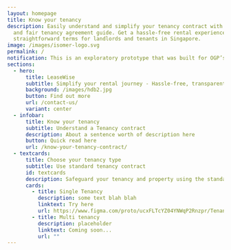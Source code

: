 ```yaml
---
layout: homepage
title: Know your tenancy
description: Easily understand and simplify your tenancy contract with our clear
  and fair tenancy agreement guide. Get a hassle-free rental experience with
  straightforward terms for landlords and tenants in Singapore.
image: /images/isomer-logo.svg
permalink: /
notification: This is an exploratory prototype that was built for OGP’s Hack for Public Good
sections:
  - hero:
      title: LeaseWise
      subtitle: Simplify your rental journey - Hassle-free, transparent, and secure.
      background: /images/hdb2.jpg
      button: Find out more
      url: /contact-us/
      variant: center
  - infobar:
      title: Know your tenancy
      subtitle: Understand a Tenancy contract
      description: About a sentence worth of description here
      button: Quick read here
      url: /know-your-tenancy-contract/
  - textcards:
      title: Choose your tenancy type
      subtitle: Use standard tenancy contract
      id: textcards
      description: Safeguard your tenancy and property using the standard template contract
      cards:
        - title: Single Tenancy
          description: some text blah blah
          linktext: Try here
          url: https://www.figma.com/proto/ucxFLTcYZ04YNWqP2Rnzpr/Tenancy-Agreement?node-id=39-7996&t=A2CnEytajizzCACU-0&scaling=min-zoom&content-scaling=fixed&page-id=0%3A1&starting-point-node-id=39%3A7996
        - title: Multi tenancy
          description: placeholder
          linktext: Coming soon...
          url: ""
---
```

